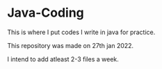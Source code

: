 # Java-Coding
This is where I put codes I write in java for practice.

This repository was made on 27th jan 2022.

I intend to add atleast 2-3 files a week.
